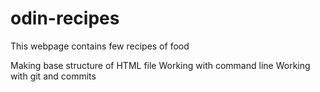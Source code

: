 # odin-recipes

This webpage contains few recipes of food

Making base structure of HTML file
Working with command line
Working with git and commits